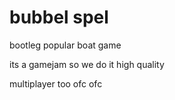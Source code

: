 # bubbel spel

bootleg popular boat game

its a gamejam so we do it high quality

multiplayer too ofc ofc
